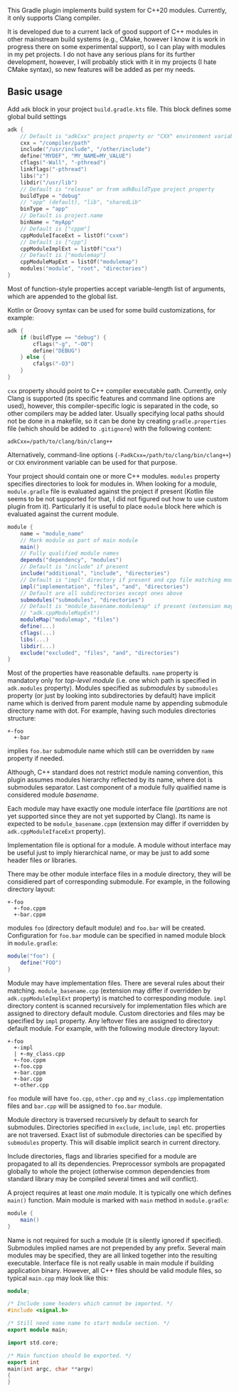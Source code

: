 This Gradle plugin implements build system for C++20 modules. Currently, it only supports Clang 
compiler.

It is developed due to a current lack of good support of C++ modules in other mainstream build 
systems (e.g., CMake, however I know it is work in progress there on some experimental support), so 
I can play with modules in my pet projects. I do not have any serious plans for its further 
development, however, I will probably stick with it in my projects (I hate CMake syntax), so new 
features will be added as per my needs.

## Basic usage

Add `adk` block in your project `build.gradle.kts` file. This block defines some global build 
settings
```kotlin
adk {
    // Default is "adkCxx" project property or "CXX" environment variable value
    cxx = "/compiler/path"
    include("/usr/include", "/other/include")
    define("MYDEF", "MY_NAME=MY_VALUE")
    cflags("-Wall", "-pthread")
    linkflags("-pthread")
    libs("z")
    libdir("/usr/lib")
    // Default is "release" or from adkBuildType project property
    buildType = "debug"
    // "app" (default), "lib", "sharedLib"
    binType = "app"
    // Default is project.name
    binName = "myApp"
    // Default is ["cppm"]
    cppModuleIfaceExt = listOf("cxxm")
    // Default is ["cpp"]
    cppModuleImplExt = listOf("cxx")
    // Default is ["modulemap"]
    cppModuleMapExt = listOf("modulemap")
    modules("module", "root", "directories")
}
```
Most of function-style properties accept variable-length list of arguments, which are appended to
the global list.

Kotlin or Groovy syntax can be used for some build customizations, for example:
```kotlin
adk {
    if (buildType == "debug") {
        cflags("-g", "-O0")
        define("DEBUG")
    } else {
        cfalgs("-O3")
    }
}
```

`cxx` property should point to C++ compiler executable path. Currently, only Clang is supported (its
specific features and command line options are used), however, this compiler-specific logic is 
separated in the code, so other compilers may be added later. Usually specifying local paths should
not be done in a makefile, so it can be done by creating `gradle.properties` file (which should be
added to `.gitignore`) with the following content:
```
adkCxx=/path/to/clang/bin/clang++
```
Alternatively, command-line options (`-PadkCxx=/path/to/clang/bin/clang++`) or `CXX` environment 
variable can be used for that purpose.

Your project should contain one or more C++ modules. `modules` property specifies directories to 
look for modules in. When looking for a module, `module.gradle` file is evaluated against the 
project if present (Kotlin file seems to be not supported for that, I did not figured out how to use 
custom plugin from it). Particularly it is useful to place `module` block here which is evaluated 
against the current module.
```groovy
module {
    name = "module_name"
    // Mark module as part of main module
    main()
    // Fully qualified module names
    depends("dependency", "modules")
    // Default is "include" if present
    include("additional", "include", "directories")
    // Default is "impl" directory if present and cpp file matching module basename
    impl("implementation", "files", "and", "directories")
    // Default are all subdirectories except ones above
    submodules("submodules", "directories")
    // Default is "module_basename.modulemap" if present (extension may differ, depends on 
    // "adk.cppModuleMapExt")
    moduleMap("modulemap", "files")
    define(...)
    cflags(...)
    libs(...)
    libdir(...)
    exclude("excluded", "files", "and", "directories")
}
```
Most of the properties have reasonable defaults. `name` property is mandatory only for _top-level
module_ (i.e. one which path is specified in `adk.modules` property). Modules specified as _submodules_
by `submodules` property (or just by looking into subdirectories by default) have implicit name 
which is derived from parent module name by appending submodule directory name with dot. For example,
having such modules directories structure:
```
+-foo
  +-bar
```
implies `foo.bar` submodule name which still can be overridden by `name` property if needed.

Although, C++ standard does not restrict module naming convention, this plugin assumes modules
hierarchy reflected by its name, where dot is submodules separator. Last component of a module fully
qualified name is considered module _basename_.

Each module may have exactly one module interface file (_partitions_ are not yet supported since they
are not yet supported by Clang). Its name is expected to be `module_basename.cppm` (extension may
differ if overridden by `adk.cppModuleIfaceExt` property).

Implementation file is optional for a module. A module without interface may be useful just to imply
hierarchical name, or may be just to add some header files or libraries.

There may be other module interface files in a module directory, they will be considiered part of
corresponding submodule. For example, in the following directory layout:
```
+-foo
  +-foo.cppm
  +-bar.cppm
```
modules `foo` (directory default module) and `foo.bar` will be created. Configuration for `foo.bar` 
module can be specified in named module block in `module.gradle`:
```groovy
module("foo") {
    define("FOO")
}
```

Module may have implementation files. There are several rules about their matching. 
`module_basename.cpp` (extension may differ if overridden by `adk.cppModuleImplExt` property) is
matched to corresponding module. `impl` directory content is scanned recursively for implementation
files which are assigned to directory default module. Custom directories and files may be specified
by `impl` property. Any leftover files are assigned to directory default module. For example, with
the following module directory layout:
```
+-foo
  +-impl
  | +-my_class.cpp
  +-foo.cppm
  +-foo.cpp
  +-bar.cppm
  +-bar.cpp
  +-other.cpp
```
`foo` module will have `foo.cpp`, `other.cpp` and `my_class.cpp` implementation files and `bar.cpp`
will be assigned to `foo.bar` module.

Module directory is traversed recursively by default to search for submodules. Directories specified
in `exclude`, `include`, `impl` etc. properties are not traversed. Exact list of submodule 
directories can be specified by `submodules` property. This will disable implicit search in current
directory.

Include directories, flags and libraries specified for a module are propagated to all its 
dependencies. Preprocessor symbols are propagated globally to whole the project (otherwise common
dependencies from standard library may be compiled several times and will conflict).

A project requires at least one _main_ module. It is typically one which defines `main()` function.
Main module is marked with `main` method in `module.gradle`:
```groovy
module {
    main()
}
```
Name is not required for such a module (it is silently ignored if specified). Submodules implied 
names are not prepended by any prefix. Several main modules may be specified, they are all linked
together into the resulting executable. Interface file is not really usable in main module if 
building application binary. However, all C++ files should be valid module files, so typical
`main.cpp` may look like this:
```cpp
module;

/* Include some headers which cannot be imported. */
#include <signal.h>

/* Still need some name to start module section. */
export module main;

import std.core;

/* Main function should be exported. */
export int
main(int argc, char **argv)
{
}
```